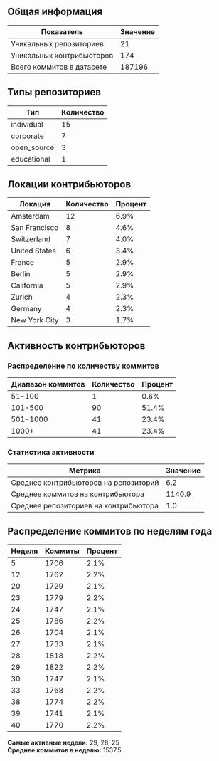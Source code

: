 ## Общая информация

| Показатель | Значение |
|------------|----------|
| Уникальных репозиториев | 21       |
| Уникальных контрибьюторов | 174      |
| Всего коммитов в датасете | 187196   |

## Типы репозиториев

| Тип | Количество |
|-----|------------|
| individual | 15 |
| corporate | 7 |
| open_source | 3 |
| educational | 1 |

## Локации контрибьюторов

| Локация | Количество | Процент |
|---------|------------|---------|
| Amsterdam | 12 | 6.9% |
| San Francisco | 8 | 4.6% |
| Switzerland | 7 | 4.0% |
| United States | 6 | 3.4% |
| France | 5 | 2.9% |
| Berlin | 5 | 2.9% |
| California | 5 | 2.9% |
| Zurich | 4 | 2.3% |
| Germany | 4 | 2.3% |
| New York City | 3 | 1.7% |

## Активность контрибьюторов

### Распределение по количеству коммитов

| Диапазон коммитов | Количество | Процент |
|-------------------|------------|---------|
| 51-100 | 1 | 0.6% |
| 101-500 | 90 | 51.4% |
| 501-1000 | 41 | 23.4% |
| 1000+ | 41 | 23.4% |

### Статистика активности

| Метрика | Значение |
|---------|----------|
| Среднее контрибьюторов на репозиторий | 6.2 |
| Среднее коммитов на контрибьютора | 1140.9 |
| Среднее репозиториев на контрибьютора | 1.0 |

## Распределение коммитов по неделям года

| Неделя | Коммиты | Процент |
|--------|---------|---------|
| 5 | 1706 | 2.1% |
| 12 | 1762 | 2.2% |
| 20 | 1729 | 2.1% |
| 23 | 1779 | 2.2% |
| 24 | 1747 | 2.1% |
| 25 | 1786 | 2.2% |
| 26 | 1704 | 2.1% |
| 27 | 1733 | 2.1% |
| 28 | 1818 | 2.2% |
| 29 | 1822 | 2.2% |
| 30 | 1747 | 2.1% |
| 33 | 1768 | 2.2% |
| 38 | 1774 | 2.2% |
| 39 | 1741 | 2.1% |
| 40 | 1770 | 2.2% |

**Самые активные недели:** 29, 28, 25  
**Среднее коммитов в неделю:** 1537.5